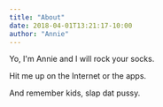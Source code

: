 ```yaml
---
title: "About"
date: 2018-04-01T13:21:17-10:00
author: "Annie"
---
```


Yo, I'm Annie and I will rock your socks.

Hit me up on the Internet or the apps.

And remember kids, slap dat pussy.
